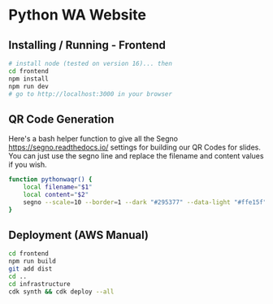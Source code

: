 # Python WA Website

## Installing / Running - Frontend

``` sh
# install node (tested on version 16)... then
cd frontend
npm install
npm run dev
# go to http://localhost:3000 in your browser
```

## QR Code Generation

Here's a bash helper function to give all the Segno <https://segno.readthedocs.io/> settings for building our QR Codes for slides.
You can just use the segno line and replace the filename and content values if you wish.

```bash
function pythonwaqr() {
    local filename="$1"
    local content="$2"
    segno --scale=10 --border=1 --dark "#295377" --data-light "#ffe15f" --light "#ffffff" --output=${filename} "${content}"
}
```

## Deployment (AWS Manual)

```bash
cd frontend
npm run build
git add dist
cd ..
cd infrastructure
cdk synth && cdk deploy --all

```


[//]: # ()
[//]: # (## Installing / Running - Backend)

[//]: # ()
[//]: # (``` sh)

[//]: # (# if you don't already have it)

[//]: # (# pip install pipenv)

[//]: # (pipenv install)

[//]: # (pipenv run uvicorn main:app --reload)

[//]: # (```)

[//]: # ()
[//]: # (## Deploying)

[//]: # ()
[//]: # (#### Deployment will run automatically on commit to main branch.)

[//]: # ()
[//]: # (### Manual deployment steps)

[//]: # ()
[//]: # (``` sh)

[//]: # (cd frontend)

[//]: # (npm run build)

[//]: # (git add dist)

[//]: # (git commit -m 'my awesome change')

[//]: # (git push heroku master)

[//]: # (```)
